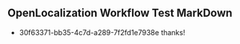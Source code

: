## OpenLocalization Workflow Test MarkDown
* 30f63371-bb35-4c7d-a289-7f2fd1e7938e thanks!

<!--HONumber=Aug16_HO3-->


